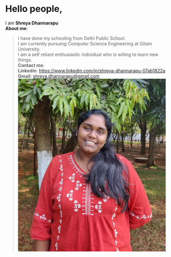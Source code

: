 # **Hello people**,  
I am **Shreya Dhannarapu**  
**About me**:  
> I have done my schooling from Delhi Public School.  
> I am currently pursuing Computer Science Engineering at Gitam University.  
> I am a self reliant enthusiastic individual who is willing to learn new things.  
**Contact me**:  
> **Linkedin**: https://www.linkedin.com/in/shreya-dhannarapu-07ab1822a
> **Gmail**: shreya.dhannarapu@gmail.com
![Shreya](itsme.jpeg)

